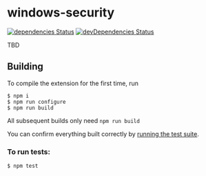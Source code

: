 # windows-security
[![dependencies Status](https://david-dm.org/pronebird/windows-security/status.svg)](https://david-dm.org/pronebird/windows-security)
[![devDependencies Status](https://david-dm.org/pronebird/windows-security/dev-status.svg)](https://david-dm.org/pronebird/windows-security?type=dev)

TBD

## Building

To compile the extension for the first time, run

```
$ npm i
$ npm run configure
$ npm run build
```

All subsequent builds only need `npm run build`

You can confirm everything built correctly by [running the test suite](#to-run-tests).

### To run tests:

```
$ npm test
```
